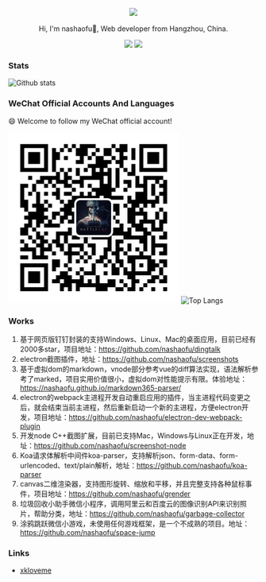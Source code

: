 <div align="center">
  <p><img src="https://avatars0.githubusercontent.com/u/19303058" width="200" /></p>
  <p>Hi, I'm nashaofu👋, Web developer from Hangzhou, China.</p>
  <p>
    <img src="https://img.shields.io/github/followers/nashaofu"/>
    <img src="https://visitor-badge.laobi.icu/badge?page_id=nashaofu.nashaofu.README.md" />
  </p>
</div>

<!--
**nashaofu/nashaofu** is a ✨ _special_ ✨ repository because its `README.md` (this file) appears on your GitHub profile.

Here are some ideas to get you started:

- 🔭 I’m currently working on ...
- 🌱 I’m currently learning ...
- 👯 I’m looking to collaborate on ...
- 🤔 I’m looking for help with ...
- 💬 Ask me about ...
- 📫 How to reach me: ...
- 😄 Pronouns: ...
- ⚡ Fun fact: ...
-->

### Stats

![Github stats](https://github-readme-stats.vercel.app/api?username=nashaofu&show_icons=true&hide_border=true)

### WeChat Official Accounts And Languages

😄 Welcome to follow my WeChat official account!

![WeChat Official Accounts](https://github.com/nashaofu/nashaofu/raw/master/mp-qrcode.jpg)
![Top Langs](https://github-readme-stats.vercel.app/api/top-langs/?username=nashaofu&hide_border=true)

### Works

1. 基于网页版钉钉封装的支持Windows、Linux、Mac的桌面应用，目前已经有2000多star，项目地址：https://github.com/nashaofu/dingtalk
2. electron截图插件，地址：https://github.com/nashaofu/screenshots
3. 基于虚拟dom的markdown，vnode部分参考vue的diff算法实现，语法解析参考了marked，项目实用价值很小，虚拟dom对性能提示有限。体验地址：https://nashaofu.github.io/markdown365-parser/
4. electron的webpack主进程开发自动重启应用的插件，当主进程代码变更之后，就会结束当前主进程，然后重新启动一个新的主进程，方便electron开发，项目地址：https://github.com/nashaofu/electron-dev-webpack-plugin
5. 开发node C++截图扩展，目前已支持Mac，Windows与Linux正在开发，地址：https://github.com/nashaofu/screenshot-node
6. Koa请求体解析中间件koa-parser，支持解析json、form-data、form-urlencoded、text/plain解析，地址：https://github.com/nashaofu/koa-parser
7. canvas二维渲染器，支持图形旋转、缩放和平移，并且完整支持各种鼠标事件，项目地址：https://github.com/nashaofu/grender
8. 垃圾回收小助手微信小程序，调用阿里云和百度云的图像识别API来识别照片，帮助分类，地址：https://github.com/nashaofu/garbage-collector
9. 涂鸦跳跃微信小游戏，未使用任何游戏框架，是一个不成熟的项目。地址：https://github.com/nashaofu/space-jump

### Links

- [xkloveme](https://github.com/xkloveme)
